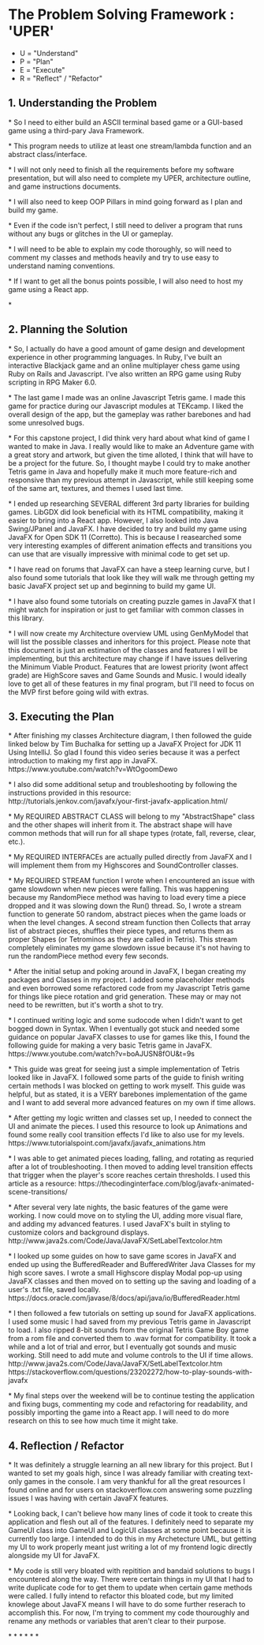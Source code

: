 <h1>The Problem Solving Framework : 'UPER'</h1>

* U = "Understand"
* P = "Plan"
* E = "Execute"
* R = "Reflect" / "Refactor"

<h2>1. Understanding the Problem</h2>
<P>* So I need to either build an ASCII terminal based game or a GUI-based game using a third-pary Java Framework.</p>
<P>* This program needs to utilize at least one stream/lambda function and an abstract class/interface. </p>
<P>* I will not only need to finish all the requirements before my software presentation, but will also need to complete my UPER, architecture outline, and game instructions documents.</p>
<P>* I will also need to keep OOP Pillars in mind going forward as I plan and build my game.</p>
<P>* Even if the code isn't perfect, I still need to deliver a program that runs without any bugs or glitches in the UI or gameplay.</p>
<P>* I will need to be able to explain my code thoroughly, so will need to comment my classes and methods heavily and try to use easy to understand naming conventions.</p>
<P>* If I want to get all the bonus points possible, I will also need to host my game using a React app.</p>
<P></p>* 
<h2>
    2. Planning the Solution
</h2>
<P>* So, I actually do have a good amount of game design and development experience in other programming languages. In Ruby, I've built an interactive Blackjack game and an online multiplayer chess game using Ruby on Rails and Javascript. I've also written an RPG game using Ruby scripting in RPG Maker 6.0.</p>
<P>* The last game I made was an online Javascript Tetris game. I made this game for practice during our Javascript modules at TEKcamp. I liked the overall design of the app, but the gameplay was rather barebones and had some unresolved bugs.</p>
<P>* For this capstone project, I did think very hard about what kind of game I wanted to make in Java. I really would like to make an Adventure game with a great story and artwork, but given the time alloted, I think that will have to be a project for the future. So, I thought maybe I could try to make another Tetris game in Java and hopefully make it much more feature-rich and responsive than my previous attempt in Javascript, while still keeping some of the same art, textures, and themes I used last time.</p>
<P>* I ended up researching SEVERAL different 3rd party libraries for building games. LibGDX did look beneficial with its HTML compatibility, making it easier to bring into a React app. However, I also looked into Java Swing/JPanel and JavaFX. I have decided to try and build my game using JavaFX for Open SDK 11 (Corretto). This is because I reasearched some very interesting examples of different animation effects and transitions you can use that are visually impressive with minimal code to get set up.</p>
<P>* I have read on forums that JavaFX can have a steep learning curve, but I also found some tutorials that look like they will walk me through getting my basic JavaFX project set up and beginning to build my game UI.</p>
<P>* I have also found some tutorials on creating puzzle games in JavaFX that I might watch for inspiration or just to get familiar with common classes in this library.</p>
<P>* I will now create my Architecture overview UML using GenMyModel that will list the possible classes and inheritors for this project. Please note that this document is just an estimation of the classes and features I will be implementing, but this architecture may change if I have issues delivering the Minimum Viable Product. Features that are lowest priority (wont affect grade) are HighScore saves and Game Sounds and Music. I would ideally love to get all of these features in my final program, but I'll need to focus on the MVP first before going wild with extras.</p>
<h2>
    3. Executing the Plan
</h2>
<P>* After finishing my classes Architecture diagram, I then followed the guide linked below by Tim Buchalka for setting up a JavaFX Project for JDK 11 Using IntelliJ. So glad I found this video series because it was a perfect introduction to making my first app in JavaFX. https://www.youtube.com/watch?v=WtOgoomDewo</p>

<P>* I also did some additional setup and troubleshooting by following the instructions provided in this resource: http://tutorials.jenkov.com/javafx/your-first-javafx-application.html/</p>

<P>* My REQUIRED ABSTRACT CLASS will belong to my "AbstractShape" class and the other shapes will inherit from it. The abstract shape will have common methods that will run for all shape types (rotate, fall, reverse, clear, etc.).</p>
<P>* My REQUIRED INTERFACEs are actually pulled directly from JavaFX and I will implement them from my Highscores and SoundController classes.</p>
<P>* My REQUIRED STREAM function I wrote when I encountered an issue with game slowdown when new pieces were falling. This was happening because my RandomPiece method was having to load every time a piece dropped and it was slowing down the Run() thread. So, I wrote a stream function to generate 50 random, abstract pieces when the game loads or when the level changes. A second stream function then Collects that array list of abstract pieces, shuffles their piece types, and returns them as proper Shapes (or Tetrominos as they are called in Tetris). This stream completely eliminates my game slowdown issue because it's not having to run the randomPiece method every few seconds.</p>

<P>* After the initial setup and poking around in JavaFX, I began creating my packages and Classes in my project. I added some placeholder methods and even borrowed some refactored code from my Javascript Tetris game for things like piece rotation and grid generation. These may or may not need to be rewritten, but it's worth a shot to try.</p>

<P>* I continued writing logic and some sudocode when I didn't want to get bogged down in Syntax. When I eventually got stuck and needed some guidance on popular JavaFX classes to use for games like this, I found the following guide for making a very basic Tetris game in JavaFX. https://www.youtube.com/watch?v=boAJUSN8fOU&t=9s</p>
<P>* This guide was great for seeing just a simple implementation of Tetris looked like in JavaFX. I followed some parts of the guide to finish writing certain methods I was blocked on getting to work myself. This guide was helpful, but as stated, it is a VERY barebones implementation of the game and I want to add several more advanced features on my own if time allows.</p>
<P>* After getting my logic written and classes set up, I needed to connect the UI and animate the pieces. I used this resource to look up Animations and found some really cool transition effects I'd like to also use for my levels. https://www.tutorialspoint.com/javafx/javafx_animations.htm</p>
<P>* I was able to get animated pieces loading, falling, and rotating as requried after a lot of troubleshooting. I then moved to adding level transition effects that trigger when the player's score reaches certain thresholds. I used this article as a resource: https://thecodinginterface.com/blog/javafx-animated-scene-transitions/</p>
<P>* After several very late nights, the basic features of the game were working. I now could move on to styling the UI, adding more visual flare, and adding my advanced features. I used JavaFX's built in styling to customize colors and background displays. http://www.java2s.com/Code/Java/JavaFX/SetLabelTextcolor.htm</p>
<P>* I looked up some guides on how to save game scores in JavaFX and ended up using the BufferedReader and BufferedWriter Java Classes for my high score saves. I wrote a small Highscore display Modal pop-up using JavaFX classes and then moved on to setting up the saving and loading of a user's .txt file, saved locally. https://docs.oracle.com/javase/8/docs/api/java/io/BufferedReader.html</p>
<P>* I then followed a few tutorials on setting up sound for JavaFX applications. I used some music I had saved from my previous Tetris game in Javascript to load. I also ripped 8-bit sounds from the original Tetris Game Boy game from a rom file and converted them to .wav format for compatibility. It took a while and a lot of trial and error, but I eventually got sounds and music working. Still need to add mute and volume controls to the UI if time allows. http://www.java2s.com/Code/Java/JavaFX/SetLabelTextcolor.htm
https://stackoverflow.com/questions/23202272/how-to-play-sounds-with-javafx</p>
<P>* My final steps over the weekend will be to continue testing the application and fixing bugs, commenting my code and refactoring for readability, and possibly importing the game into a React app. I will need to do more research on this to see how much time it might take.</p>

<h2>
    4. Reflection / Refactor
</h2>
<P>* It was definitely a struggle learning an all new library for this project. But I wanted to set my goals high, since I was already familiar with creating text-only games in the console. I am very thankful for all the great resources I found online and for users on stackoverflow.com answering some puzzling issues I was having with certain JavaFX features.</P>
<P>* Looking back, I can't believe how many lines of code it took to create this application and flesh out all of the features. I definitely need to separate my GameUI class into GameUI and LogicUI classes at some point because it is currently too large. I intended to do this in my Archetecture UML, but getting my UI to work properly meant just writing a lot of my frontend logic directly alongside my UI for JavaFX.</P>
<P>* My code is still very bloated with repitition and bandaid solutions to bugs I encountered along the way. There were certain things in my UI that I had to write duplicate code for to get them to update when certain game methods were called. I fully intend to refactor this bloated code, but my limited knowlege about JavaFX means I will have to do some further reserach to accomplish this. For now, I'm trying to comment my code thouroughly and rename any methods or variables that aren't clear to their purpose.</P>
*
*
*
*
*
*